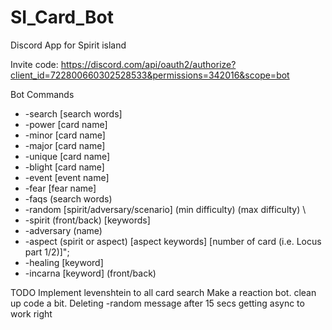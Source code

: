 # SI_Card_Bot
Discord App for Spirit island

Invite code: https://discord.com/api/oauth2/authorize?client_id=722800660302528533&permissions=342016&scope=bot


Bot Commands 
- -search [search words]
- -power [card name]
- -minor [card name]
- -major [card name]
- -unique [card name]
- -blight [card name]
- -event [event name]
- -fear [fear name]
- -faqs (search words)
- -random [spirit/adversary/scenario] (min difficulty) (max difficulty)  \
- -spirit (front/back) [keywords]
- -adversary (name)
- -aspect (spirit or aspect) [aspect keywords] [number of card (i.e. Locus part 1/2)]";
- -healing [keyword]
- -incarna [keyword] (front/back)
 
 
 


TODO
Implement levenshtein to all card search
Make a reaction bot.
clean up code a bit.
Deleting -random message after 15 secs
getting async to work right

